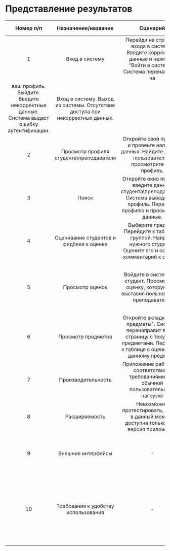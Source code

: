 # Представление результатов

| Номер п/п | Назначение/название | Сценарий | Ожидаемый результат | Фактический результат | Оценка | 
| :------: | :------: | :------: | :------: | :------: | :------: |
| 1 | Вход в систему | Перейди на страницу входа в систему. Введите корректные данные и нажмите "Войти в систему". Система перенаправит на 
ваш профиль. Выйдите. Введите некорректные данные. Система выдаст ошибку аутентификации. | Вход в систему. Выход из системы. Отсутствие доступа при некорректных данных. |  |  | 
| 2 | Просмотр профиля студента\преподавателя | Откройте свой профиль и провеьте наличие данных. Найдите другого пользователя и просмотрите его профиль. | Просмотр своих и чужих персональных доступных данных. |  |  |
| 3 | Поиск | Откройте окно поиска и введите данные студента\преподавателя. Система выведет его профиль. Перейти к профилю и просмотреть данные. | Найден нужный преподаватель\студент и просмотрен его профиль. |  |  |
| 4 | Оценивание студентов и фидбеки к оценке | Выберите предмет. Перейдите к таблице с группой. Найдите нужного студента. Оцените его и оставьте комментарий к оценке. | Изменение таблицы с оценками и комментария к данной оценке. |  |  | 
| 5 | Просмотр оценок | Войдите в систему как студент. Просмотрите оценку, которую вам выставил пользователь-преподаватель. | Оценка была выставленна корректно и оставлен комментарий к ней. Вомзожность просомтреть в таблице оценку и комментарий. |  |  |
| 6 | Просмотр предметов | Откройте вкладку "Мои предметы". Система перенаправит вас на страницу с текущими предметами. Перейдите к таблице с оценками по данному предмету. | Переход к просмотру предметов. Возможность перейти к таблице с оценками. |  |  |
| 7 | Производительность | Приложение работает в соответствии с требованиями при обычной пользовательской нагрузке | Все действия завершены успешно |  |  |
| 8 | Расширяемость | Невозможно протестировать, так как в данный момент доступна только одна версия приложения | - | - | - |
| 9 | Внешние интерфейсы | - | Размер шрифта не менее 14пт. Функциональные элементы контрастны фону страницы. | Размер шрифта не менее 12пт. Функциональные элементы контрастны фону окна. |  |
| 10 | Требования к удобству использования | - | Все элементы должны быть светлыми. Все функциональные элементы пользовательского интерфейса имеют названия, описывающие действие, которое произойдет при выборе элемента. |  |  |
